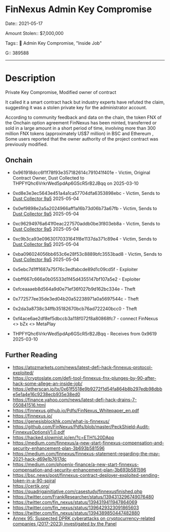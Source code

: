 # FinNexus Admin Key Compromise

Date:: 2021-05-17

Amount Stolen:: $7,000,000

Tags:: 🔑 Admin Key Compromise, "Inside Job"

G:: 389588


---


# Description

Private Key Compromise, Modified owner of contract

It called it a smart contract hack but industry experts have refuted the claim, suggesting it was a stolen private key for the administrator account. 

According to community feedback and data on the chain, the token FNX of the Onchain option agreement FinNexus has been minted, transferred or sold in a large amount in a short period of time, involving more than 300 million FNX tokens (approximately US$7 million) in BSC and Ethereum , Some users reported that the owner authority of the project contract was previously modified.


## Onchain 

- 0x961918dcc6f1f78f93e357182614c791041f401e - Victim, Original Contract Owner, Dust Collected to THPFYQhc6VrkrWed5pdAp6GScR5rB2JBqq on 2025-03-10
- 0xd8e3e3ec5643e451a4a1ca57704dfa6353898ebc - Victim, Sends to [Dust Collector 9a5](./sqsq-dust-collector-9a5.md) 2025-05-04
- 0x0ef9898e2a5a2024966aff1a16b73d06b73a67fb - Victim, Sends to [Dust Collector 9a5](./sqsq-dust-collector-9a5.md) 2025-05-04
- 0xc96294976a641f0eac227570addb0be3f803eb8a - Victim, Sends to [Dust Collector 9a5](./sqsq-dust-collector-9a5.md) 2025-05-04
- 0xc9b3ca93e09630170331641f8e1137da371c89e4 - Victim, Sends to [Dust Collector 9a5](./sqsq-dust-collector-9a5.md) 2025-05-04
- 0xba096024056bb653c6e28f53c8889bfc3553bad8 - Victim, Sends to [Dust Collector 9a5](./sqsq-dust-collector-9a5.md) 2025-05-04

- 0x5ebc7d1ff1687a75f76c3edfabcde89d1c09cd5f - Exploiter
- 0xbff667c666a0b05533d1f45d4355147bf107a5e2 - Exploiter
- 0xfceaaaeb8d564a9d0e71ef36f027b9d162bc334e - Theft
- 0x772577ee35de3ed04b20a52238971a0a5697544c - Theft
- 0x2da3a8738c34ffb35182670bcb76ad722240bcc0 - Theft

- 0xf4ace6ae2df8ef5dbccb3a118f072f8a80868fc7 - connect FinNexus <> bZx <> MetaPlay

- THPFYQhc6VrkrWed5pdAp6GScR5rB2JBqq - Receives from 0x9619 2025-03-10


## Further Reading

- https://atozmarkets.com/news/latest-defi-hack-finnexus-protocol-exploited/
- https://cryptoslate.com/defi-tool-finnexus-fnx-plunges-by-90-after-hack-some-allege-an-inside-job/
- https://etherscan.io/tx/0x61f5518e9b9272f1d54fa864b8b297edb98dbbe5e1a4e16c9238ecb935e38ed0
- https://finance.yahoo.com/news/latest-defi-hack-drains-7-050841516.html
- https://finnexus.github.io/Pdfs/FinNexus_Whitepaper_en.pdf
- https://finnexus.io/
- https://genesisblockhk.com/what-is-finnexus/
- https://github.com/FinNexus/Pdfs/blob/master/PeckShield-Audit-FinnexusOptionsV1.0.pdf
- https://hacked.slowmist.io/en/?c=ETH%20DApp
- https://medium.com/finnexus/a-new-start-finnexus-compensation-and-security-enhancement-plan-3b693b581596
- https://medium.com/finnexus/finnexus-statement-regarding-the-may-2021-hack-d69e1b7617dc
- https://medium.com/phoenix-finance/a-new-start-finnexus-compensation-and-security-enhancement-plan-3b693b581596
- https://bsc.news/post/finnexus-contract-deployer-exploited-sending-token-in-a-90-spiral
- https://certik.org/
- https://quadrigainitiative.com/casestudy/finnexusfinished.php
- https://twitter.com/FrankResearcher/status/1394313296749076480
- https://twitter.com/fin_nexus/status/1394319411947864069
- https://twitter.com/fin_nexus/status/1396429323091865603
- https://twitter.com/fin_nexus/status/1394389850447482880
- [Annex 95: Suspected DPRK cyberattacks on cryptocurrency-related companies (2017-2023) investigated by the Panel](../pdfs/2024-03-07_UN-Security-Council_s-2024-215.pdf)